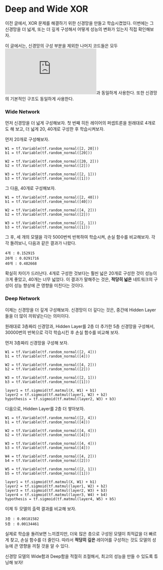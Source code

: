 # Deep and Wide XOR

이전 글에서, XOR 문제를 해결하기 위한 신경망을 만들고 학습시켰었다. 이번에는 그 신경망을 더 넓게, 또는 더 깊게 구성해서 어떻게 성능의 변화가 있는지 직접 확인해보자.

이 글에서는, 신경망의 구성 부분을 제외한 나머지 코드들은 모두 ![14번 글](https://github.com/MagmaTart/DeepLearningStudy/blob/master/Soomin/14_XORproblem.md)과 동일하게 사용한다. 또한 신경망의 기본적인 구조도 동일하게 사용한다.

### Wide Network

먼저 신경망을 더 넓게 구성해보자. 첫 번째 히든 레이어의 퍼셉트론을 원래대로 4개로도 해 보고, 더 넓게 20, 40개로 구성한 후 학습시켜보자.

먼저 20개로 구성해보자.
```
W1 = tf.Variable(tf.random_normal([2, 20]))
b1 = tf.Variable(tf.random_normal([20]))

W2 = tf.Variable(tf.random_normal([20, 2]))
b2 = tf.Variable(tf.random_normal([2]))

W3 = tf.Variable(tf.random_normal([2, 1]))
b3 = tf.Variable(tf.random_normal([1]))
```

그 다음, 40개로 구성해보자.
```
W1 = tf.Variable(tf.random_normal([2, 40]))
b1 = tf.Variable(tf.random_normal([40]))

W2 = tf.Variable(tf.random_normal([4, 2]))
b2 = tf.Variable(tf.random_normal([2]))

W3 = tf.Variable(tf.random_normal([2, 1]))
b3 = tf.Variable(tf.random_normal([1]))
```

그 후, 세 개의 모델을 각각 5000번씩 반복하여 학습시켜, 손실 함수를 비교해보자. 각각 돌려보니, 다음과 같은 결과가 나왔다.

```
4개 : 0.152915
20개 : 0.0291716
40개 : 0.482668
```

확실히 차이가 드러난다. 4개로 구성한 것보다는 훨씬 넓은 20개로 구성한 것이 성능이 크게 좋았고, 40개는 너무 넓었다. 이 결과가 말해주는 것은, __적당히 넓은__ 네트워크의 구성이 성능 향상에 큰 영향을 미친다는 것이다.

### Deep Network

이제는 신경망을 더 깊게 구성해보자. 신경망이 더 깊다는 것은, 중간에 Hidden Layer들을 더 많이 끼워넣는다는 의미이다.

원래대로 3층짜리 신경망과, Hidden Layer를 2층 더 추가한 5층 신경망을 구성해서, 30000번의 반복으로 각각 학습시킨 후 손실 함수를 비교해 보자.

먼저 3층짜리 신경망을 구성해 보자.

```
W1 = tf.Variable(tf.random_normal([2, 4]))
b1 = tf.Variable(tf.random_normal([4]))

W2 = tf.Variable(tf.random_normal([4, 2]))
b2 = tf.Variable(tf.random_normal([2]))

W3 = tf.Variable(tf.random_normal([2, 1]))
b3 = tf.Variable(tf.random_normal([1]))

layer1 = tf.sigmoid(tf.matmul(X, W1) + b1)
layer2 = tf.sigmoid(tf.matmul(layer1, W2) + b2)
hypothesis = tf.sigmoid(tf.matmul(layer2, W3) + b3)
```

다음으로, Hidden Layer를 2층 더 쌓아보자.

```
W1 = tf.Variable(tf.random_normal([2, 4]))
b1 = tf.Variable(tf.random_normal([4]))

W2 = tf.Variable(tf.random_normal([4, 4]))
b2 = tf.Variable(tf.random_normal([4]))

W3 = tf.Variable(tf.random_normal([4, 4]))
b3 = tf.Variable(tf.random_normal([4]))

W4 = tf.Variable(tf.random_normal([4, 2]))
b4 = tf.Variable(tf.random_normal([2]))

W5 = tf.Variable(tf.random_normal([2, 1]))
b5 = tf.Variable(tf.random_normal([1]))

layer1 = tf.sigmoid(tf.matmul(X, W1) + b1)
layer2 = tf.sigmoid(tf.matmul(layer1, W2) + b2)
layer3 = tf.sigmoid(tf.matmul(layer2, W3) + b3)
layer4 = tf.sigmoid(tf.matmul(layer3, W4) + b4)
hypothesis = tf.sigmoid(tf.matmul(layer4, W5) + b5)
```

이제 두 모델의 출력 결과를 비교해 보자.

```
3층 : 0.00181582
5층 : 0.00134461
```

실제로 학습을 돌려보면 느끼겠지만, 더욱 많은 층으로 구성된 모델이 최적값을 더 빠르게 찾고, 손실 함수를 더 줄인다. 따라서 __적당히 깊은__ 레이어를 구성하는 것도 모델의 성능에 큰 영향을 끼칠 것을 알 수 있다.

신경망 모델의 Wide함과 Deep함을 적절히 조절해서, 최고의 성능을 만들 수 있도록 튜닝해 보자!
